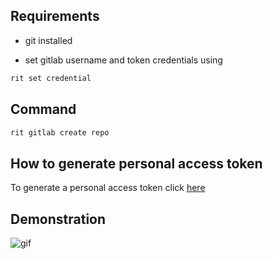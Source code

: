 <!-- markdownlint-disable-file MD041 -->

## Requirements

- git installed

- set gitlab username and token credentials using

```bash
rit set credential
```

## Command

```bash
rit gitlab create repo
```

## How to generate personal access token

To generate a personal access token click [here](https://docs.gitlab.com/ee/user/profile/personal_access_tokens.html)

## Demonstration

![gif](https://media.giphy.com/media/USCWX5znZyXi3MW8Wu/giphy.gif)
